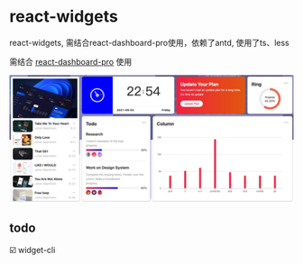 # react-widgets
react-widgets, 需结合react-dashboard-pro使用，依赖了antd, 使用了ts、less

需结合 [react-dashboard-pro](https://github.com/yuanguandong/react-dashboard-pro) 使用

![image](https://github.com/yuanguandong/react-widgets/blob/master/1.jpg?raw=true)

## todo
☑️ widget-cli
